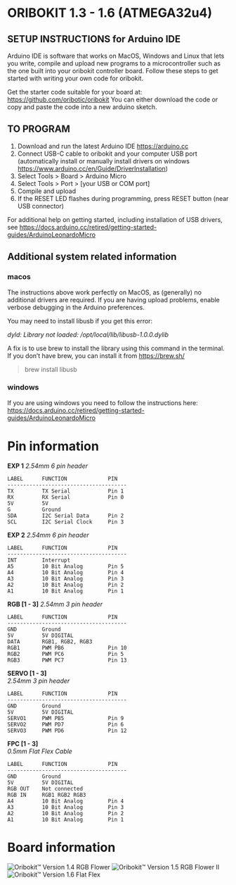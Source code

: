 # ORIBOKIT 1.3 - 1.6 (ATMEGA32u4)

## SETUP INSTRUCTIONS for Arduino IDE

Arduino IDE is software that works on MacOS, Windows and Linux that lets you write, compile and upload new programs to a microcontroller such as the one built into your oribokit controller board. Follow these steps to get started with writing your own code for oribokit.

Get the starter code suitable for your board at:
https://github.com/oribotic/oribokit
You can either download the code or copy and paste the code into a new arduino sketch.
   
## TO PROGRAM

1. Download and run the latest Arduino IDE https://arduino.cc
2. Connect USB-C cable to oribokit and your computer USB port (automatically install or manually install drivers on windows https://www.arduino.cc/en/Guide/DriverInstallation)
3. Select Tools > Board > Arduino Micro
4. Select Tools > Port > [your USB or COM port]
5. Compile and upload
6. If the RESET LED flashes during programming, press RESET button (near USB connector)

For additional help on getting started, including installation of USB drivers, see https://docs.arduino.cc/retired/getting-started-guides/ArduinoLeonardoMicro

## Additional system related information

### macos 
The instructions above work perfectly on MacOS, as (generally) no additional drivers are required. 
If you are having upload problems, enable verbose debugging in the Arduino preferences.

You may need to install libusb if you get this error:

_dyld: Library not loaded: /opt/local/lib/libusb-1.0.0.dylib_

A fix is to use brew to install the library using this command in the terminal. If you don’t have brew, you can install it from https://brew.sh/

> brew install libusb

### windows
If you are using windows you need to follow the instructions here: 
https://docs.arduino.cc/retired/getting-started-guides/ArduinoLeonardoMicro


# Pin information

**EXP 1**
*2.54mm 6 pin header*
```
LABEL      FUNCTION             PIN
--------------------------------------
TX         TX Serial            Pin 1
RX         RX Serial            Pin 0
5V         5V
G          Ground
SDA        I2C Serial Data      Pin 2
SCL        I2C Serial Clock     Pin 3
```

**EXP 2** 
*2.54mm 6 pin header*
```
LABEL      FUNCTION             PIN
--------------------------------------
INT        Interrupt
A5         10 Bit Analog        Pin 5
A4         10 Bit Analog        Pin 4
A3         10 Bit Analog        Pin 3
A2         10 Bit Analog        Pin 2
A1         10 Bit Analog        Pin 1		
```

**RGB [1 - 3]** 
*2.54mm 3 pin header*
```
LABEL      FUNCTION             PIN
--------------------------------------
GND        Ground  
5V         5V DIGITAL
DATA       RGB1, RGB2, RGB3
RGB1       PWM PB6              Pin 10
RGB2       PWM PC6              Pin 5
RGB3       PWM PC7              Pin 13
```                             

**SERVO [1 - 3]**               
*2.54mm 3 pin header*           
```
LABEL      FUNCTION             PIN
--------------------------------------
GND        Ground               
5V         5V DIGITAL           
SERVO1     PWM PB5              Pin 9
SERVO2     PWM PD7              Pin 6
SERVO3     PWM PD6              Pin 12
```                             

**FPC [1 - 3]**                 
*0.5mm Flat Flex Cable*         

```
LABEL      FUNCTION             PIN
--------------------------------------
GND        Ground               
5V         5V DIGITAL           
RGB OUT    Not connected        
RGB IN     RGB1 RGB2 RGB3       
A4         10 Bit Analog        Pin 4
A3         10 Bit Analog        Pin 3
A2         10 Bit Analog        Pin 2
A1         10 Bit Analog        Pin 1
```

# Board information

![Oribokit™ Version 1.4 RGB Flower](https://github.com/oribotic/oribokit/blob/master/boards/oribokit-1.4@2x.jpg "Oribokit™ Version 1.4 RGB Flower")
![Oribokit™ Version 1.5 RGB Flower II](https://github.com/oribotic/oribokit/blob/master/boards/oribokit-1.5@2x.jpg "Oribokit™ Version 1.5 RGB Flower II")
![Oribokit™ Version 1.6 Flat Flex](https://github.com/oribotic/oribokit/blob/master/boards/oribokit-1.6@2x.jpg "Oribokit™ Version 1.6 Flat Flex")
